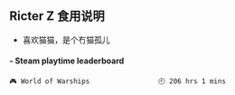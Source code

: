 ## Ricter Z 食用说明
- 喜欢猫猫，是个冇猫孤儿

<!-- steam-box start -->
#### - Steam playtime leaderboard
```text
🎮 World of Warships                 🕘 206 hrs 1 mins
```
<!-- Powered by https://github.com/YouEclipse/steam-box . -->
<!-- steam-box end -->
